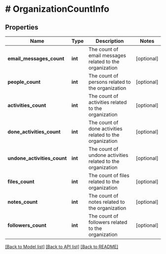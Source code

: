 # # OrganizationCountInfo

## Properties

Name | Type | Description | Notes
------------ | ------------- | ------------- | -------------
**email_messages_count** | **int** | The count of email messages related to the organization | [optional]
**people_count** | **int** | The count of persons related to the organization | [optional]
**activities_count** | **int** | The count of activities related to the organization | [optional]
**done_activities_count** | **int** | The count of done activities related to the organization | [optional]
**undone_activities_count** | **int** | The count of undone activities related to the organization | [optional]
**files_count** | **int** | The count of files related to the organization | [optional]
**notes_count** | **int** | The count of notes related to the organization | [optional]
**followers_count** | **int** | The count of followers related to the organization | [optional]

[[Back to Model list]](../README.md#documentation-for-models) [[Back to API list]](../README.md#documentation-for-api-endpoints) [[Back to README]](../README.md)
